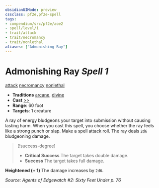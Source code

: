 ```yaml
---
obsidianUIMode: preview
cssclass: pf2e,pf2e-spell
tags:
- compendium/src/pf2e/aoe2
- spell/level/1
- trait/attack
- trait/necromancy
- trait/nonlethal
aliases: ["Admonishing Ray"]
---
```

# Admonishing Ray *Spell 1*   
[attack](rules/traits/attack.md "Attack Combat Trait")  [necromancy](rules/traits/necromancy.md "Necromancy School Trait")  [nonlethal](rules/traits/nonlethal.md "Nonlethal Weapon Trait")  

- **Traditions** [arcane](rules/traits/arcane.md "Arcane Tradition Trait"), [divine](rules/traits/divine.md "Divine Tradition Trait")
- **Cast** [>>](rules/core-rulebook/chapter-9-playing-the-game.md#Actions "Two-Action") 
- **Range**: 60 foot
- **Targets**: 1 creature

A ray of energy bludgeons your target into submission without causing lasting harm. When you cast this spell, you choose whether the ray feels like a strong punch or slap. Make a spell attack roll. The ray deals `2d6` bludgeoning damage.

> [!success-degree] 
> - **Critical Success** The target takes double damage.
> - **Success** The target takes full damage.

**Heightened (+ 1)** The damage increases by `2d6`.

*Source: Agents of Edgewatch #2: Sixty Feet Under p. 76*